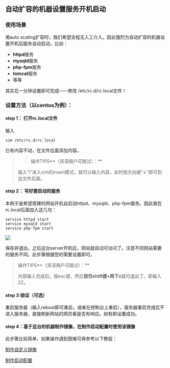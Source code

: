 ## 自动扩容的机器设置服务开机启动
### 使用场景
用auto scaling扩容时，我们希望全程无人工介入。因此强烈为自动扩容的机器设置开机后服务自动启动，比如：

- **httpd**服务
- **mysqld**服务
- **php-fpm**服务
- **tomcat**服务
- 等等

其实花一分钟设置即可完成——修改 /etc/rc.d/rc.local文件！

### 设置方法（以centos为例）：


#### step 1： 打开rc.local文件
输入

    vim /etc/rc.d/rc.local

已有内容不动，在文件后面添加内容。

>>操作TIPS**（资深用户可跳过）：**
>
>输入“i"进入vim的insert模式，就可以输入内容，此时按方向键“↓”即可到达文件后面。


#### step 2： 写好要启动的服务

本例子是希望搭建的网站开机自启动httpd、mysqld、php-fpm服务。因此我在rc.local后面加入这几句：

    service httpd start
    service mysqld start
    service php-fpm start

![](http://imgcache.tcecqpoc.fsphere.cn/image/mc.qcloudimg.com/static/img/db828b166419cd933e13573c8838a6aa/image.jpg)

保存并退出。之后这台server开机后，网站就自动可访问了。注意不同网站需要的服务不同，此步骤根据您的需要设置即可。


>操作TIPS**（资深用户可跳过）：**
>
>内容输入完成后，按esc键，然后**按住shift键+两下z**就可退出了。即输入ZZ。


#### step 3:验证（可选）
重启服务器（输入reboot即可重启，或者在控制台上重启），服务器重启完成后不进入服务器，直接刷新网站的网页看是否有响应。如有即设置成功。

#### step 4：基于这台的机器制作镜像，在制作启动配置时使用该镜像
此步骤比较简单，如果操作遇到困难可再参考以下教程：

[制作自定义镜像](/doc/product/213/%E9%95%9C%E5%83%8F%E6%93%8D%E4%BD%9C%E6%8C%87%E5%8D%97#1.-cvm实例制作自定义镜)

[制作启动配置](/document/product/377/8544)


